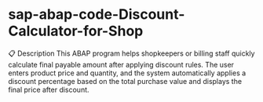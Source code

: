 # sap-abap-code-Discount-Calculator-for-Shop
📋 Description  This ABAP program helps shopkeepers or billing staff quickly calculate final payable amount after applying discount rules. The user enters product price and quantity, and the system automatically applies a discount percentage based on the total purchase value and displays the final price after discount.
